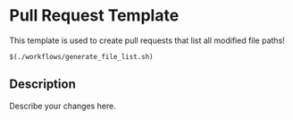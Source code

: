 # Pull Request Template

This template is used to create pull requests that list all modified file paths!

`$(./workflows/generate_file_list.sh)`

## Description

Describe your changes here.
